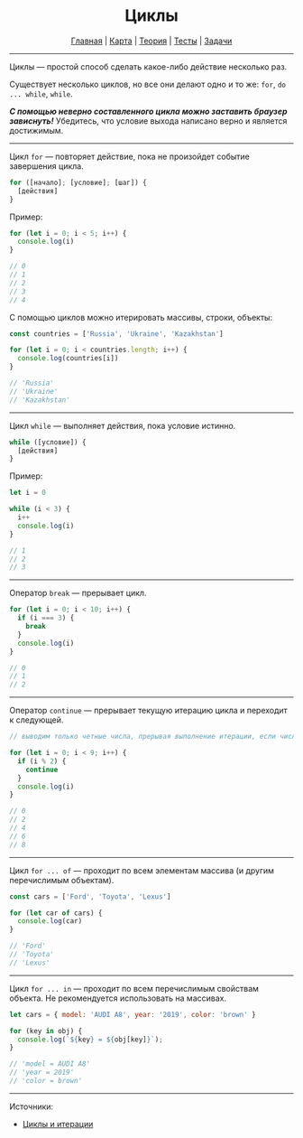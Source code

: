 <div align="center">

# Циклы

[Главная](https://github.com/dollaween/junior-roadmap/)
|
[Карта](/roadmap/README.md)
|
[Теория](/theory/README.md)
|
[Тесты](/tests/README.md)
|
[Задачи](/tasks/README.md)

</div>

---

Циклы — простой способ сделать какое-либо действие несколько раз.

Существует несколько циклов, но все они делают одно и то же: `for`, `do ... while`, `while`.

***С помощью неверно составленного цикла можно заставить браузер зависнуть!*** Убедитесь, что условие выхода написано верно и является достижимым.

---

Цикл `for` — повторяет действие, пока не произойдет событие завершения цикла.

```js
for ([начало]; [условие]; [шаг]) {
  [действия]
}
```

Пример:
```js
for (let i = 0; i < 5; i++) {
  console.log(i)
}

// 0
// 1
// 2
// 3
// 4
```

С помощью циклов можно итерировать массивы, строки, объекты:
```js
const countries = ['Russia', 'Ukraine', 'Kazakhstan']

for (let i = 0; i < countries.length; i++) {
  console.log(countries[i])
}

// 'Russia'
// 'Ukraine'
// 'Kazakhstan'
```

---

Цикл `while` — выполняет действия, пока условие истинно.

```js
while ([условие]) {
  [действия]
}
```

Пример:

```js
let i = 0

while (i < 3) {
  i++
  console.log(i)
}

// 1
// 2
// 3
```

---

Оператор `break` — прерывает цикл.

```js
for (let i = 0; i < 10; i++) {
  if (i === 3) {
    break
  }
  console.log(i)
}

// 0
// 1
// 2
```

---

Оператор `continue` — прерывает текущую итерацию цикла и переходит к следующей.

```js
// выводим только четные числа, прерывая выполнение итерации, если число нечетное

for (let i = 0; i < 9; i++) {
  if (i % 2) {
    continue
  }
  console.log(i)
}

// 0
// 2
// 4
// 6
// 8
```

---

Цикл `for ... of` — проходит по всем элементам массива (и другим перечислимым объектам).

```js
const cars = ['Ford', 'Toyota', 'Lexus']

for (let car of cars) {
  console.log(car)
}

// 'Ford'
// 'Toyota'
// 'Lexus'
```

---

Цикл `for ... in` — проходит по всем перечислимым свойствам объекта. Не рекомендуется использовать на массивах.

```js
let cars = { model: 'AUDI A8', year: '2019', color: 'brown' }

for (key in obj) {
  console.log(`${key} = ${obj[key]}`);
}

// 'model = AUDI A8'
// 'year = 2019'
// 'color = brown'
```

---

Источники:
* [Циклы и итерации](https://developer.mozilla.org/ru/docs/Web/JavaScript/Guide/Loops_and_iteration)
